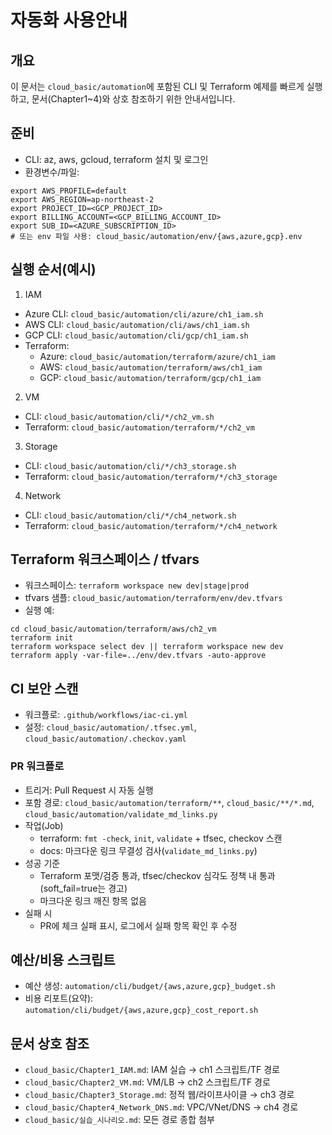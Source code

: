 # 자동화 사용안내

## 개요
이 문서는 `cloud_basic/automation`에 포함된 CLI 및 Terraform 예제를 빠르게 실행하고, 문서(Chapter1~4)와 상호 참조하기 위한 안내서입니다.

## 준비
- CLI: az, aws, gcloud, terraform 설치 및 로그인
- 환경변수/파일:
```
export AWS_PROFILE=default
export AWS_REGION=ap-northeast-2
export PROJECT_ID=<GCP_PROJECT_ID>
export BILLING_ACCOUNT=<GCP_BILLING_ACCOUNT_ID>
export SUB_ID=<AZURE_SUBSCRIPTION_ID>
# 또는 env 파일 사용: cloud_basic/automation/env/{aws,azure,gcp}.env
```

## 실행 순서(예시)
1) IAM
- Azure CLI: `cloud_basic/automation/cli/azure/ch1_iam.sh`
- AWS CLI: `cloud_basic/automation/cli/aws/ch1_iam.sh`
- GCP CLI: `cloud_basic/automation/cli/gcp/ch1_iam.sh`
- Terraform: 
  - Azure: `cloud_basic/automation/terraform/azure/ch1_iam`
  - AWS: `cloud_basic/automation/terraform/aws/ch1_iam`
  - GCP: `cloud_basic/automation/terraform/gcp/ch1_iam`

2) VM
- CLI: `cloud_basic/automation/cli/*/ch2_vm.sh`
- Terraform: `cloud_basic/automation/terraform/*/ch2_vm`

3) Storage
- CLI: `cloud_basic/automation/cli/*/ch3_storage.sh`
- Terraform: `cloud_basic/automation/terraform/*/ch3_storage`

4) Network
- CLI: `cloud_basic/automation/cli/*/ch4_network.sh`
- Terraform: `cloud_basic/automation/terraform/*/ch4_network`

## Terraform 워크스페이스 / tfvars
- 워크스페이스: `terraform workspace new dev|stage|prod`
- tfvars 샘플: `cloud_basic/automation/terraform/env/dev.tfvars`
- 실행 예:
```
cd cloud_basic/automation/terraform/aws/ch2_vm
terraform init
terraform workspace select dev || terraform workspace new dev
terraform apply -var-file=../env/dev.tfvars -auto-approve
```

## CI 보안 스캔
- 워크플로: `.github/workflows/iac-ci.yml`
- 설정: `cloud_basic/automation/.tfsec.yml`, `cloud_basic/automation/.checkov.yaml`

### PR 워크플로
- 트리거: Pull Request 시 자동 실행
- 포함 경로: `cloud_basic/automation/terraform/**`, `cloud_basic/**/*.md`, `cloud_basic/automation/validate_md_links.py`
- 작업(Job)
  - terraform: `fmt -check`, `init`, `validate` + tfsec, checkov 스캔
  - docs: 마크다운 링크 무결성 검사(`validate_md_links.py`)
- 성공 기준
  - Terraform 포맷/검증 통과, tfsec/checkov 심각도 정책 내 통과(soft_fail=true는 경고)
  - 마크다운 링크 깨진 항목 없음
- 실패 시
  - PR에 체크 실패 표시, 로그에서 실패 항목 확인 후 수정

## 예산/비용 스크립트
- 예산 생성: `automation/cli/budget/{aws,azure,gcp}_budget.sh`
- 비용 리포트(요약): `automation/cli/budget/{aws,azure,gcp}_cost_report.sh`

## 문서 상호 참조
- `cloud_basic/Chapter1_IAM.md`: IAM 실습 → ch1 스크립트/TF 경로
- `cloud_basic/Chapter2_VM.md`: VM/LB → ch2 스크립트/TF 경로
- `cloud_basic/Chapter3_Storage.md`: 정적 웹/라이프사이클 → ch3 경로
- `cloud_basic/Chapter4_Network_DNS.md`: VPC/VNet/DNS → ch4 경로
- `cloud_basic/실습_시나리오.md`: 모든 경로 종합 첨부
